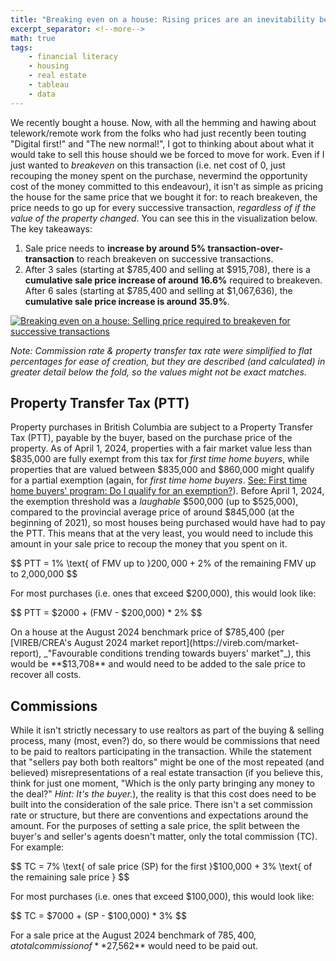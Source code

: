```yaml
---
title: "Breaking even on a house: Rising prices are an inevitability because of transaction costs"
excerpt_separator: <!--more-->
math: true
tags:
    - financial literacy
    - housing
    - real estate
    - tableau
    - data
---
```


We recently bought a house. Now, with all the hemming and hawing about telework/remote work from the folks who had just recently been touting "Digital first!" and "The new normal!", I got to thinking about about what it would take to sell this house should we be forced to move for work. Even if I just wanted to _breakeven_ on this transaction (i.e. net cost of 0, just recouping the money spent on the purchase, nevermind the opportunity cost of the money committed to this endeavour), it isn't as simple as pricing the house for the same price that we bought it for: to reach breakeven, the price needs to go up for every successive transaction, _regardless of if the value of the property changed_. You can see this in the visualization below. The key takeaways:

1. Sale price needs to **increase by around 5% transaction-over-transaction** to reach breakeven on successive transactions.
1. After 3 sales (starting at $785,400 and selling at $915,708), there is a **cumulative sale price increase of around 16.6%** required to breakeven. After 6 sales (starting at $785,400 and selling at $1,067,636), the **cumulative sale price increase is around 35.9%**.

<div class='tableauPlaceholder' id='viz1727828927444' style='position: relative'><noscript><a href='#'><img alt='Breaking even on a house: Selling price required to breakeven for successive transactions ' src='https:&#47;&#47;public.tableau.com&#47;static&#47;images&#47;2X&#47;2XCK9KJ8D&#47;1_rss.png' style='border: none' /></a></noscript><object class='tableauViz'  style='display:none;'><param name='host_url' value='https%3A%2F%2Fpublic.tableau.com%2F' /> <param name='embed_code_version' value='3' /> <param name='path' value='shared&#47;2XCK9KJ8D' /> <param name='toolbar' value='yes' /><param name='static_image' value='https:&#47;&#47;public.tableau.com&#47;static&#47;images&#47;2X&#47;2XCK9KJ8D&#47;1.png' /> <param name='animate_transition' value='yes' /><param name='display_static_image' value='yes' /><param name='display_spinner' value='yes' /><param name='display_overlay' value='yes' /><param name='display_count' value='yes' /><param name='language' value='en-US' /></object></div>
<script type='text/javascript'>var divElement = document.getElementById('viz1727828927444'); var vizElement = divElement.getElementsByTagName('object')[0]; vizElement.style.width='100%';vizElement.style.height=(divElement.offsetWidth*0.75)+'px'; var scriptElement = document.createElement('script'); scriptElement.src = 'https://public.tableau.com/javascripts/api/viz_v1.js'; vizElement.parentNode.insertBefore(scriptElement, vizElement);</script>

_Note: Commission rate & property transfer tax rate were simplified to flat percentages for ease of creation, but they are described (and calculated) in greater detail below the fold, so the values might not be exact matches._

<!--more-->

## Property Transfer Tax (PTT)

Property purchases in British Columbia are subject to a Property Transfer Tax (PTT), payable by the buyer, based on the purchase price of the property. As of April 1, 2024, properties with a fair market value less than $835,000 are fully exempt from this tax for _first time home buyers_, while properties that are valued between $835,000 and $860,000 might qualify for a partial exemption (again, for _first time home buyers_. [See: First time home buyers' program: Do I qualify for an exemption?](https://www2.gov.bc.ca/gov/content/taxes/property-taxes/property-transfer-tax/exemptions/first-time-home-buyers#qualify)). Before April 1, 2024, the exemption threshold was a _laughable_ $500,000 (up to $525,000), compared to the provincial average price of around $845,000 (at the beginning of 2021), so most houses being purchased would have had to pay the PTT. This means that at the very least, you would need to include this amount in your sale price to recoup the money that you spent on it.

$$ PTT = 1\% \text{ of FMV up to }$200,000 + 2\% \text{ of the remaining FMV up to }$2,000,000 $$

For most purchases (i.e. ones that exceed $200,000), this would look like:

$$ PTT = $2000 + (FMV - $200,000) * 2\% $$

On a house at the August 2024 benchmark price of $785,400 (per [VIREB/CREA's August 2024 market report](https://vireb.com/market-report), _"Favourable conditions trending towards buyers' market"_), this would be **$13,708** and would need to be added to the sale price to recover all costs.

## Commissions

While it isn't strictly necessary to use realtors as part of the buying & selling process, many (most, even?) do, so there would be commissions that need to be paid to realtors participating in the transaction. While the statement that "sellers pay both both realtors" might be one of the most repeated (and believed) misrepresentations of a real estate transaction (if you believe this, think for just one moment, "Which is the only party bringing any money to the deal?" _Hint: It's the buyer._), the reality is that this cost does need to be built into the consideration of the sale price. There isn't a set commission rate or structure, but there are conventions and expectations around the amount. For the purposes of setting a sale price, the split between the buyer's and seller's agents doesn't matter, only the total commission (TC). For example:

$$ TC = 7\% \text{ of sale price (SP) for the first }$100,000 + 3\% \text{ of the remaining sale price } $$

For most purchases (i.e. ones that exceed $100,000), this would look like:

$$ TC = $7000 + (SP - $100,000) * 3\% $$

For a sale price at the August 2024 benchmark of $785,400, a total commission of **$27,562** would need to be paid out.